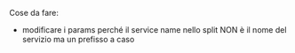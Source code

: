 Cose da fare:
- modificare i params perché il service name nello split NON è il nome del servizio ma un prefisso a caso
